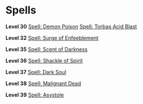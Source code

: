 <!-- TITLE: Grim Reaper -->
<!-- SUBTITLE: Needs Better Description!  I guides the deads people to mordor!  -->

# Spells
**Level 30**
[Spell: Demon Poison](spell-demon-poison)
[Spell: Torbas Acid Blast](spell-torbas-acid-blast)

**Level 32**
[Spell: Surge of Enfeeblement](spell-surge-of-enfeeblement)

**Level 35**
[Spell: Scent of Darkness](spell-scent-of-darkness)

**Level 36**
[Spell: Shackle of Spirit](spell-shackle-of-spirit)

**Level 37**
[Spell: Dark Soul](spell-dark-soul)

**Level 38**
[Spell: Malignant Dead](spell-malignant-dead)

**Level 39**
[Spell: Asystole](spell-asystole)
